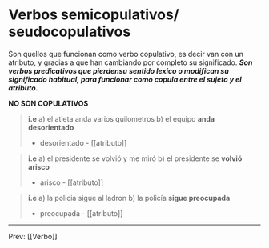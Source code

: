 # Verbos semicopulativos/ seudocopulativos
Son quellos que funcionan como verbo copulativo, es decir van con un atributo, y gracias a que han cambiando por completo su significado.
***Son verbos predicativos que pierdensu sentido lexico o modifican su significado habitual, para funcionar como copula entre el sujeto y el atributo.***

**NO SON COPULATIVOS**

> **i.e**
> a) el atleta anda varios quilometros
> b) el equipo **anda desorientado**
> 	- desorientado - [[atributo]]

>**i.e**
>a) el presidente se volvió y me miró
>b) el presidente se **volvió arisco**
>	- arisco - [[atributo]]

> **i.e**
> a) la policia sigue al ladron
> b) la policía **sigue preocupada**
> 	- preocupada - [[atributo]]


___
Prev: [[Verbo]]